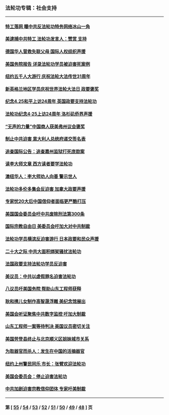 ### 法轮功专辑：社会支持
---
#### [特工落网 曝中共反法轮功特务网络冰山一角](../../pages/nf4386/n14006412.md?06020430) 
#### [美逮捕中共特工 法轮功发言人：赞赏 支持](../../pages/nf4386/n14005107.md?06020430) 
#### [德国华人营救失联父母 国际人权组织声援](../../pages/nf4386/n14002019.md?06020430) 
#### [美国务院报告 详录法轮功学员被迫害死案例](../../pages/nf4386/n13997752.md?06020430) 
#### [纽约五千人大游行 庆祝法轮大法传世31周年](../../pages/nf4386/n13995110.md?06020430) 
#### [新英格兰地区学员庆祝世界法轮大法日 政要褒奖](../../pages/nf4386/n13990800.md?06020430) 
#### [纪念4.25和平上访24周年 英国政要支持法轮功](../../pages/nf4386/n13984057.md?06020430) 
#### [法轮功纪念4·25上访24周年 洛杉矶侨界声援](../../pages/nf4386/n13978796.md?06020430) 
#### [“无声的力量”中国商人获美弗州议会褒奖](../../pages/nf4386/n13941208.md?06020430) 
#### [制止中共迫害 意大利人总统府递交签名表](../../pages/nf4386/n13933726.md?06020430) 
#### [追查国际公告：追查嘉州监狱打死庞勋案](../../pages/nf4386/n13933461.md?06020430) 
#### [读李大师文章 西方读者要学法轮功](../../pages/nf4386/n13925142.md?06020430) 
#### [澳纽华人：李大师劝人向善 警示世人](../../pages/nf4386/n13924146.md?06020430) 
#### [法轮功多伦多集会反迫害 加拿大政要声援](../../pages/nf4386/n13881303.md?06020430) 
#### [专家忧20大后中国信仰者面临更严酷打压](../../pages/nf4386/n13874993.md?06020430) 
#### [美国国会委员会吁中共废除刑法第300条](../../pages/nf4386/n13868121.md?06020430) 
#### [国际宗教自由日 美委员会吁加大对中共制裁](../../pages/nf4386/n13855021.md?06020430) 
#### [法轮功学员横滨反迫害游行 日本政要和民众声援](../../pages/nf4386/n13847132.md?06020430) 
#### [二十大之际 中共大面积绑架骚扰法轮功](../../pages/nf4386/n13846381.md?06020430) 
#### [法国政要支持法轮功学员反迫害](../../pages/nf4386/n13841970.md?06020430) 
#### [美议员：中共以虚假罪名迫害法轮功](../../pages/nf4386/n13841083.md?06020430) 
#### [八议员吁美国务院 帮助山东工程师获释](../../pages/nf4386/n13836379.md?06020430) 
#### [耿和携儿女制作高智晟浮雕 美纪念馆展出](../../pages/nf4386/n13829624.md?06020430) 
#### [美国会听证聚焦中共数字监控 吁加大制裁](../../pages/nf4386/n13825083.md?06020430) 
#### [山东工程师一案等待判决 美国议员密切关注](../../pages/nf4386/n13815065.md?06020430) 
#### [美国劳登县终止与北京顺义区姐妹城市关系](../../pages/nf4386/n13811030.md?06020430) 
#### [为取器官而杀人：发生在中国的活摘器官](../../pages/nf4386/n13794731.md?06020430) 
#### [纽约上州警民同乐 市长：张臂欢迎法轮功](../../pages/nf4386/n13794375.md?06020430) 
#### [美国会委员会：停止迫害法轮功](../../pages/nf4386/n13788164.md?06020430) 
#### [中共加剧迫害宗教信仰团体 专家吁美制裁](../../pages/nf4386/n13780252.md?06020430) 

---
#### 第 [ [55](./55.md?06020430) / [54](./54.md?06020430) / [53](./53.md?06020430) / [52](./52.md?06020430) / [51](./51.md?06020430) / [50](./50.md?06020430) / [49](./49.md?06020430) / [48](./48.md?06020430) ] 页
